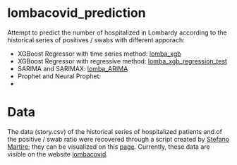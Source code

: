 # lombacovid_prediction
Attempt to predict the number of hospitalized in Lombardy according to the historical series of positives / swabs with different apporach:
- XGBoost Regressor with time series method: [lomba_xgb](https://github.com/MicheleRomano1996/lombacovid_prediction/blob/main/lomba_xgb.ipynb)
- XGBoost Regressor with regressive method: [lomba_xgb_regression_test](https://github.com/MicheleRomano1996/lombacovid_prediction/blob/main/lomba_xgb_regression_test.ipynb)
- SARIMA and SARIMAX: [lomba_ARIMA](https://github.com/MicheleRomano1996/lombacovid_prediction/blob/main/lomba_ARIMA.ipynb)
- Prophet and Neural Prophet: 
- 

# Data
The data (story.csv) of the historical series of hospitalized patients and of the positive / swab ratio were recovered through a script created by [Stefano Martire](https://github.com/virtualmartire); they can be visualized on this [page](https://github.com/virtualmartire/lombacovid). Currently, these data are visible on the website [lombacovid](https://www.lombacovid.it/).
 
